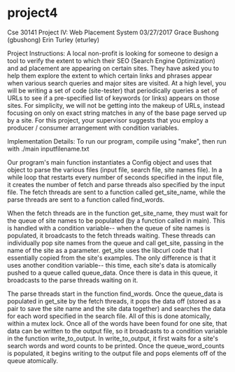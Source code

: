 # project4
Cse 30141 Project IV: Web Placement System
03/27/2017
Grace Bushong (gbushong)
Erin Turley (eturley)

Project Instructions: A local non-profit is looking for someone to design a tool to verify the extent to which their SEO (Search Engine Optimization) and ad placement are appearing on certain sites. They have asked you to help them explore the extent to which certain links and phrases appear when various search queries and major sites are visited. At a high level, you will be writing a set of code (site-tester) that periodically queries a set of URLs to see if a pre-specified list of keywords (or links) appears on those sites. For simplicity, we will not be getting into the makeup of URLs, instead focusing on only on exact string matches in any of the base page served up by a site. For this project, your supervisor suggests that you employ a producer / consumer arrangement with condition variables.

Implementation Details:
To run our program, compile using "make", then run with ./main inputfilename.txt

Our program's main function instantiates a Config object and uses that object to parse the various files (input file, search file, site names file). In a while loop that restarts every number of seconds specified in the input file, it creates the number of fetch and parse threads also specified by the input file. The fetch threads are sent to a function called get_site_name, while the parse threads are sent to a function called find_words.

When the fetch threads are in the function get_site_name, they must wait for the queue of site names to be populated (by a function called in main). This is handled with a condition variable-- when the queue of site names is populated, it broadcasts to the fetch threads waiting. These threads can individually pop site names from the queue and call get_site, passing in the name of the site as a parameter. get_site uses the libcurl code that I essentially copied from the site's examples. The only difference is that it uses another condition variable-- this time, each site's data is atomically pushed to a queue called queue_data. Once there is data in this queue, it broadcasts to the parse threads waiting on it.

The parse threads start in the function find_words. Once the queue_data is populated in get_site by the fetch threads, it pops the data off (stored as a pair to save the site name and the site data together) and searches the data for each word specified in the search file. All of this is done atomically, within a mutex lock. Once all of the words have been found for one site, that data can be written to the output file, so it broadcasts to a condition variable in the function write_to_output. In write_to_output, it first waits for a site's search words and word counts to be printed. Once the queue_word_counts is populated, it begins writing to the output file and pops elements off of the queue atomically. 
